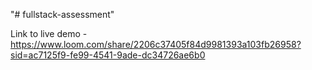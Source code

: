"# fullstack-assessment" 

Link to live demo - https://www.loom.com/share/2206c37405f84d9981393a103fb26958?sid=ac7125f9-fe99-4541-9ade-dc34726ae6b0
